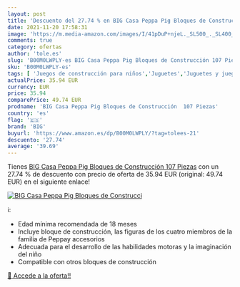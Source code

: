 ```yaml
---
layout: post
title: 'Descuento del 27.74 % en BIG Casa Peppa Pig Bloques de Construcci'
date: 2021-11-20 17:58:31
image: 'https://m.media-amazon.com/images/I/41pDuP+njeL._SL500_._SL400_.jpg'
comments: true
category: ofertas
author: 'tole.es'
slug: 'B00M0LWPLY-es BIG Casa Peppa Pig Bloques de Construcción 107 Piezas'
sku: 'B00M0LWPLY-es'
tags: [ 'Juegos de construcción para niños','Juguetes','Juguetes y juegos','Sets de construcción','big','peppa','pig', ]
actualPrice: 35.94 EUR
currency: EUR
price: 35.94
comparePrice: 49.74 EUR
prodname: 'BIG Casa Peppa Pig Bloques de Construcción  107 Piezas'
country: 'es'
flag: '🇪🇸'
brand: 'BIG'
buyurl: 'https://www.amazon.es/dp/B00M0LWPLY/?tag=tolees-21'
descuento: '27.74'
average: '39.69'
---
```


Tienes [BIG Casa Peppa Pig Bloques de Construcción  107 Piezas](https://www.amazon.es/dp/B00M0LWPLY/?tag=tolees-21) con un 27.74 % de descuento con precio de oferta de 35.94 EUR (original: 49.74 EUR) en el siguiente enlace!

[![BIG Casa Peppa Pig Bloques de Construcci](https://m.media-amazon.com/images/I/41pDuP+njeL._SL500_._SL400_.jpg)](https://www.amazon.es/dp/B00M0LWPLY/?tag=tolees-21)

ℹ️:

- Edad mínima recomendada de 18 meses
- Incluye bloque de construcción, las figuras de los cuatro miembros de la familia de Peppay accesorios
- Adecuada para el desarrollo de las habilidades motoras y la imaginación del niño
- Compatible con otros bloques de construcción

[🛒 Accede a la oferta!!](https://www.amazon.es/dp/B00M0LWPLY/?tag=tolees-21)

